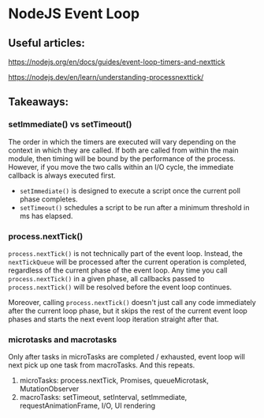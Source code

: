# NodeJS Event Loop

## Useful articles:

https://nodejs.org/en/docs/guides/event-loop-timers-and-nexttick

https://nodejs.dev/en/learn/understanding-processnexttick/

## Takeaways:

### setImmediate() vs setTimeout()

The order in which the timers are executed will vary depending on the context in which they are called. If both are called from within the main module, then timing will be bound by the performance of the process. However, if you move the two calls within an I/O cycle, the immediate callback is always executed first.

- `setImmediate()` is designed to execute a script once the current poll phase completes.
- `setTimeout()` schedules a script to be run after a minimum threshold in ms has elapsed.

### process.nextTick()

`process.nextTick()` is not technically part of the event loop. Instead, the `nextTickQueue` will be processed after the current operation is completed, regardless of the current phase of the event loop. Any time you call `process.nextTick()` in a given phase, all callbacks passed to `process.nextTick()` will be resolved before the event loop continues.

Moreover, calling `process.nextTick()` doesn't just call any code immediately after the current loop phase, but it skips the rest of the current event loop phases and starts the next event loop iteration straight after that.

### microtasks and macrotasks

Only after tasks in microTasks are completed / exhausted, event loop will next pick up one task from macroTasks. And this repeats.

1. microTasks: process.nextTick, Promises, queueMicrotask, MutationObserver
2. macroTasks: setTimeout, setInterval, setImmediate, requestAnimationFrame, I/O, UI rendering

